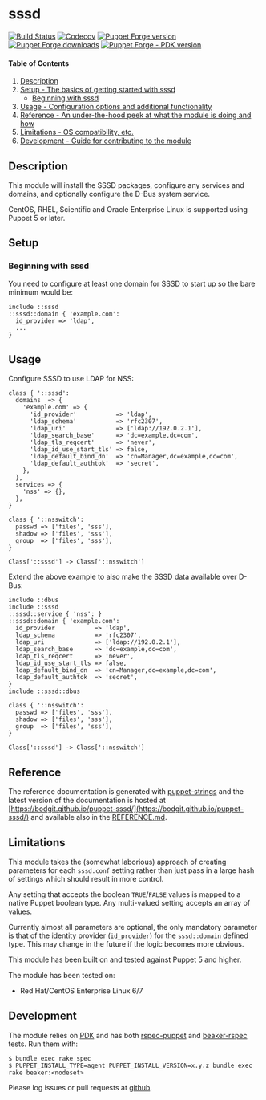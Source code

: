 # sssd

[![Build Status](https://travis-ci.org/bodgit/puppet-sssd.svg?branch=master)](https://travis-ci.org/bodgit/puppet-sssd)
[![Codecov](https://img.shields.io/codecov/c/github/bodgit/puppet-sssd)](https://codecov.io/gh/bodgit/puppet-sssd)
[![Puppet Forge version](http://img.shields.io/puppetforge/v/bodgit/sssd)](https://forge.puppetlabs.com/bodgit/sssd)
[![Puppet Forge downloads](https://img.shields.io/puppetforge/dt/bodgit/sssd)](https://forge.puppetlabs.com/bodgit/sssd)
[![Puppet Forge - PDK version](https://img.shields.io/puppetforge/pdk-version/bodgit/sssd)](https://forge.puppetlabs.com/bodgit/sssd)

#### Table of Contents

1. [Description](#description)
2. [Setup - The basics of getting started with sssd](#setup)
    * [Beginning with sssd](#beginning-with-sssd)
3. [Usage - Configuration options and additional functionality](#usage)
4. [Reference - An under-the-hood peek at what the module is doing and how](#reference)
5. [Limitations - OS compatibility, etc.](#limitations)
6. [Development - Guide for contributing to the module](#development)

## Description

This module will install the SSSD packages, configure any services and domains,
and optionally configure the D-Bus system service.

CentOS, RHEL, Scientific and Oracle Enterprise Linux is supported using Puppet
5 or later.

## Setup

### Beginning with sssd

You need to configure at least one domain for SSSD to start up so the bare
minimum would be:

```puppet
include ::sssd
::sssd::domain { 'example.com':
  id_provider => 'ldap',
  ...
}
```

## Usage

Configure SSSD to use LDAP for NSS:

```puppet
class { '::sssd':
  domains  => {
    'example.com' => {
      'id_provider'           => 'ldap',
      'ldap_schema'           => 'rfc2307',
      'ldap_uri'              => ['ldap://192.0.2.1'],
      'ldap_search_base'      => 'dc=example,dc=com',
      'ldap_tls_reqcert'      => 'never',
      'ldap_id_use_start_tls' => false,
      'ldap_default_bind_dn'  => 'cn=Manager,dc=example,dc=com',
      'ldap_default_authtok'  => 'secret',
    },
  },
  services => {
    'nss' => {},
  },
}

class { '::nsswitch':
  passwd => ['files', 'sss'],
  shadow => ['files', 'sss'],
  group  => ['files', 'sss'],
}

Class['::sssd'] -> Class['::nsswitch']
```

Extend the above example to also make the SSSD data available over D-Bus:

```puppet
include ::dbus
include ::sssd
::sssd::service { 'nss': }
::sssd::domain { 'example.com':
  id_provider           => 'ldap',
  ldap_schema           => 'rfc2307',
  ldap_uri              => ['ldap://192.0.2.1'],
  ldap_search_base      => 'dc=example,dc=com',
  ldap_tls_reqcert      => 'never',
  ldap_id_use_start_tls => false,
  ldap_default_bind_dn  => 'cn=Manager,dc=example,dc=com',
  ldap_default_authtok  => 'secret',
}
include ::sssd::dbus

class { '::nsswitch':
  passwd => ['files', 'sss'],
  shadow => ['files', 'sss'],
  group  => ['files', 'sss'],
}

Class['::sssd'] -> Class['::nsswitch']
```

## Reference

The reference documentation is generated with
[puppet-strings](https://github.com/puppetlabs/puppet-strings) and the latest
version of the documentation is hosted at
[https://bodgit.github.io/puppet-sssd/](https://bodgit.github.io/puppet-sssd/)
and available also in the [REFERENCE.md](https://github.com/bodgit/puppet-postfix/blob/master/REFERENCE.md).

## Limitations

This module takes the (somewhat laborious) approach of creating parameters for
each `sssd.conf` setting rather than just pass in a large hash of settings
which should result in more control.

Any setting that accepts the boolean `TRUE`/`FALSE` values is mapped to a
native Puppet boolean type. Any multi-valued setting accepts an array of
values.

Currently almost all parameters are optional, the only mandatory parameter is
that of the identity provider (`id_provider`) for the `sssd::domain` defined
type. This may change in the future if the logic becomes more obvious.

This module has been built on and tested against Puppet 5 and higher.

The module has been tested on:

* Red Hat/CentOS Enterprise Linux 6/7

## Development

The module relies on [PDK](https://puppet.com/docs/pdk/1.x/pdk.html) and has
both [rspec-puppet](http://rspec-puppet.com) and
[beaker-rspec](https://github.com/puppetlabs/beaker-rspec) tests. Run them
with:

```
$ bundle exec rake spec
$ PUPPET_INSTALL_TYPE=agent PUPPET_INSTALL_VERSION=x.y.z bundle exec rake beaker:<nodeset>
```

Please log issues or pull requests at
[github](https://github.com/bodgit/puppet-sssd).
